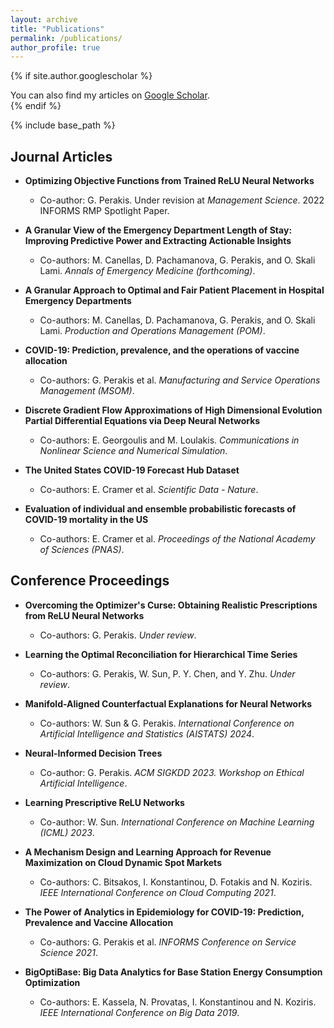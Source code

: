 ```yaml
---
layout: archive
title: "Publications"
permalink: /publications/
author_profile: true
---
```


{% if site.author.googlescholar %}
  <div class="wordwrap">You can also find my articles on <a href="{{site.author.googlescholar}}"> Google Scholar</a>.</div>
{% endif %}

{% include base_path %}



## Journal Articles

- **Optimizing Objective Functions from Trained ReLU Neural Networks**
  - Co-author: G. Perakis. Under revision at *Management Science*. 2022 INFORMS RMP Spotlight Paper.

- **A Granular View of the Emergency Department Length of Stay: Improving Predictive Power and Extracting Actionable Insights**
  - Co-authors: M. Canellas, D. Pachamanova, G. Perakis, and O. Skali Lami. *Annals of Emergency Medicine (forthcoming)*.

- **A Granular Approach to Optimal and Fair Patient Placement in Hospital Emergency Departments**
  - Co-authors: M. Canellas, D. Pachamanova, G. Perakis, and O. Skali Lami. *Production and Operations Management (POM)*.

- **COVID-19: Prediction, prevalence, and the operations of vaccine allocation**
  - Co-authors: G. Perakis et al. *Manufacturing and Service Operations Management (MSOM)*.

- **Discrete Gradient Flow Approximations of High Dimensional Evolution Partial Differential Equations via Deep Neural Networks**
  - Co-authors: E. Georgoulis and M. Loulakis. *Communications in Nonlinear Science and Numerical Simulation*.

- **The United States COVID-19 Forecast Hub Dataset**
  - Co-authors: E. Cramer et al. *Scientific Data - Nature*.

- **Evaluation of individual and ensemble probabilistic forecasts of COVID-19 mortality in the US**
  - Co-authors: E. Cramer et al. *Proceedings of the National Academy of Sciences (PNAS)*.

## Conference Proceedings

- **Overcoming the Optimizer's Curse: Obtaining Realistic Prescriptions from ReLU Neural Networks**
  - Co-authors: G. Perakis. *Under review*.

- **Learning the Optimal Reconciliation for Hierarchical Time Series**
  - Co-authors: G. Perakis, W. Sun, P. Y. Chen, and Y. Zhu. *Under review*.

- **Manifold-Aligned Counterfactual Explanations for Neural Networks**
  - Co-authors: W. Sun & G. Perakis. *International Conference on Artificial Intelligence and Statistics (AISTATS) 2024*.

- **Neural-Informed Decision Trees**
  - Co-author: G. Perakis. *ACM SIGKDD 2023. Workshop on Ethical Artificial Intelligence*.

- **Learning Prescriptive ReLU Networks**
  - Co-author: W. Sun. *International Conference on Machine Learning (ICML) 2023*.

- **A Mechanism Design and Learning Approach for Revenue Maximization on Cloud Dynamic Spot Markets**
  - Co-authors: C. Bitsakos, I. Konstantinou, D. Fotakis and N. Koziris. *IEEE International Conference on Cloud Computing 2021*.

- **The Power of Analytics in Epidemiology for COVID-19: Prediction, Prevalence and Vaccine Allocation**
  - Co-authors: G. Perakis et al. *INFORMS Conference on Service Science 2021*.

- **BigOptiBase: Big Data Analytics for Base Station Energy Consumption Optimization**
  - Co-authors: E. Kassela, N. Provatas, I. Konstantinou and N. Koziris. *IEEE International Conference on Big Data 2019*.

